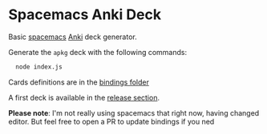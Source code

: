 # Spacemacs Anki Deck

Basic [spacemacs](http://spacemacs.org) [Anki](https://apps.ankiweb.net/) deck generator.


Generate the `apkg` deck with the following commands:
```sh
  node index.js
```

Cards definitions are in the [bindings folder](./bindings)

A first deck is available in the [release section](https://github.com/AdrieanKhisbe/spacemacs-anki-deck/releases/tag/v0.1.0).


**Please note**: I'm not really using spacemacs that right now, having changed editor. But feel free to open a PR to update bindings if you ned
